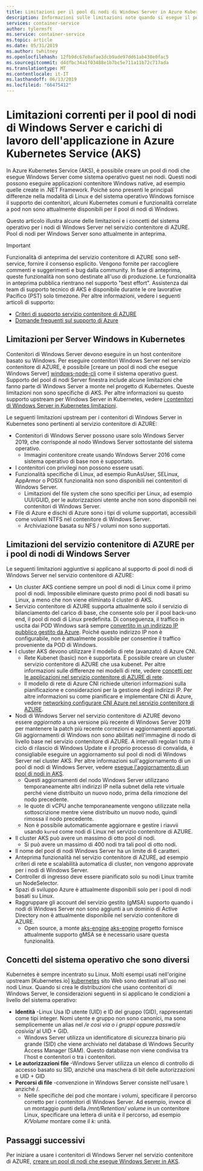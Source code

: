 ```yaml
---
title: Limitazioni per il pool di nodi di Windows Server in Azure Kubernetes Service (AKS)
description: Informazioni sulle limitazioni note quando si esegue il pool di nodi di Windows Server e carichi di lavoro dell'applicazione in Azure Kubernetes Service (AKS)
services: container-service
author: tylermsft
ms.service: container-service
ms.topic: article
ms.date: 05/31/2019
ms.author: twhitney
ms.openlocfilehash: 12fb9dc67e8afae3dcb9ade97dd61ab438e0fac5
ms.sourcegitcommit: d4dfbc34a1f03488e1b7bc5e711a11b72c717ada
ms.translationtype: MT
ms.contentlocale: it-IT
ms.lasthandoff: 06/13/2019
ms.locfileid: "66475412"
---
```

# <a name="current-limitations-for-windows-server-node-pools-and-application-workloads-in-azure-kubernetes-service-aks"></a>Limitazioni correnti per il pool di nodi di Windows Server e carichi di lavoro dell'applicazione in Azure Kubernetes Service (AKS)

In Azure Kubernetes Service (AKS), è possibile creare un pool di nodi che esegue Windows Server come sistema operativo guest nei nodi. Questi nodi possono eseguire applicazioni contenitore Windows native, ad esempio quelle create in .NET Framework. Poiché sono presenti le principali differenze nella modalità di Linux e del sistema operativo Windows fornisce il supporto dei contenitori, alcuni Kubernetes comuni e funzionalità correlate a pod non sono attualmente disponibili per il pool di nodi di Windows.

Questo articolo illustra alcune delle limitazioni e i concetti del sistema operativo per i nodi di Windows Server nel servizio contenitore di AZURE. Pool di nodi per Windows Server sono attualmente in anteprima.

> [!IMPORTANT]
> Funzionalità di anteprima del servizio contenitore di AZURE sono self-service, fornire il consenso esplicito. Vengono fornite per raccogliere commenti e suggerimenti e bug dalla community. In fase di anteprima, queste funzionalità non sono destinate all'uso di produzione. Le funzionalità in anteprima pubblica rientrano nel supporto "best effort". Assistenza dai team di supporto tecnico di AKS è disponibile durante le ore lavorative Pacifico (PST) solo timezone. Per altre informazioni, vedere i seguenti articoli di supporto:
>
> * [Criteri di supporto servizio contenitore di AZURE][aks-support-policies]
> * [Domande frequenti sul supporto di Azure][aks-faq]

## <a name="limitations-for-windows-server-in-kubernetes"></a>Limitazioni per Server Windows in Kubernetes

Contenitori di Windows Server devono eseguire in un host contenitore basato su Windows. Per eseguire contenitori Windows Server nel servizio contenitore di AZURE, è possibile [creare un pool di nodi che esegue Windows Server] [ windows-node-cli] come il sistema operativo guest. Supporto del pool di nodi Server finestra include alcune limitazioni che fanno parte di Windows Server a monte nel progetto di Kubernetes. Queste limitazioni non sono specifiche di AKS. Per altre informazioni su questo supporto upstream per Windows Server in Kubernetes, vedere [i contenitori di Windows Server in Kubernetes limitazioni][upstream-limitations].

Le seguenti limitazioni upstream per i contenitori di Windows Server in Kubernetes sono pertinenti al servizio contenitore di AZURE:

- Contenitori di Windows Server possono usare solo Windows Server 2019, che corrisponde al nodo Windows Server sottostante del sistema operativo.
    - Immagini contenitore create usando Windows Server 2016 come sistema operativo di base non è supportato.
- I contenitori con privilegi non possono essere usati.
- Funzionalità specifiche di Linux, ad esempio RunAsUser, SELinux, AppArmor o POSIX funzionalità non sono disponibili nei contenitori di Windows Server.
    - Limitazioni del file system che sono specifici per Linux, ad esempio UUI/GUID, per le autorizzazioni utente anche non sono disponibili nei contenitori di Windows Server.
- File di Azure e dischi di Azure sono i tipi di volume supportati, accessibili come volumi NTFS nel contenitore di Windows Server.
    - Archiviazione basata su NFS / volumi non sono supportati.

## <a name="aks-limitations-for-windows-server-node-pools"></a>Limitazioni del servizio contenitore di AZURE per i pool di nodi di Windows Server

Le seguenti limitazioni aggiuntive si applicano al supporto di pool di nodi di Windows Server nel servizio contenitore di AZURE:

- Un cluster AKS contiene sempre un pool di nodi di Linux come il primo pool di nodi. Impossibile eliminare questo primo pool di nodi basati su Linux, a meno che non viene eliminato il cluster di AKS.
- Servizio contenitore di AZURE supporta attualmente solo il servizio di bilanciamento del carico di base, che consente solo per il pool back-uno end, il pool di nodi di Linux predefinita. Di conseguenza, il traffico in uscita dai POD Windows sarà sempre [convertito in un indirizzo IP pubblico gestito da Azure][azure-outbound-traffic]. Poiché questo indirizzo IP non è configurabile, non è attualmente possibile per consentire il traffico proveniente da POD di Windows. 
- I cluster AKS devono utilizzare il modello di rete (avanzato) di Azure CNI.
    - Rete Kubenet (basic) non è supportata. È possibile creare un cluster servizio contenitore di AZURE che usa kubenet. Per altre informazioni sulle differenze nei modelli di rete, vedere [concetti per le applicazioni nel servizio contenitore di AZURE di rete][azure-network-models].
    - Il modello di rete di Azure CNI richiede ulteriori informazioni sulla pianificazione e considerazioni per la gestione degli indirizzi IP. Per altre informazioni su come pianificare e implementare CNI di Azure, vedere [networking configurare CNI Azure nel servizio contenitore di AZURE][configure-azure-cni].
- Nodi di Windows Server nel servizio contenitore di AZURE devono essere *aggiornato* a una versione più recente di Windows Server 2019 per mantenere la patch più recente correzioni e aggiornamenti apportati. Gli aggiornamenti di Windows non sono abilitati nell'immagine di nodo di livello base nel servizio contenitore di AZURE. A intervalli regolari tutto il ciclo di rilascio di Windows Update e il proprio processo di convalida, è consigliabile eseguire un aggiornamento sul pool di nodi di Windows Server nel cluster AKS. Per altre informazioni sull'aggiornamento di un pool di nodi di Windows Server, vedere [esegue l'aggiornamento di un pool di nodi in AKS][nodepool-upgrade].
    - Questi aggiornamenti del nodo Windows Server utilizzano temporaneamente altri indirizzi IP nella subnet della rete virtuale perché viene distribuito un nuovo nodo, prima della rimozione del nodo precedente.
    - le quote di vCPU anche temporaneamente vengono utilizzate nella sottoscrizione mentre viene distribuito un nuovo nodo, quindi rimossa il nodo precedente.
    - Non è possibile automaticamente aggiornare e gestire i riavvii usando `kured` come nodi di Linux nel servizio contenitore di AZURE.
- Il cluster AKS può avere un massimo di otto pool di nodi.
    - Si può avere un massimo di 400 nodi tra tali pool di otto nodi.
- Il nome del pool di nodi Windows Server ha un limite di 6 caratteri.
- Anteprima funzionalità nel servizio contenitore di AZURE, ad esempio criteri di rete e scalabilità automatica di cluster, non vengono approvate per i nodi di Windows Server.
- Controller di ingresso deve essere pianificato solo su nodi Linux tramite un NodeSelector.
- Spazi di sviluppo Azure è attualmente disponibili solo per i pool di nodi basati su Linux.
- Raggruppare gli account del servizio gestito (gMSA) supporto quando i nodi di Windows Server non sono aggiunti a un dominio di Active Directory non è attualmente disponibile nel servizio contenitore di AZURE.
    - Open source, a monte [aks-engine] [ aks-engine] progetto fornisce attualmente supporto gMSA se è necessario usare questa funzionalità.

## <a name="os-concepts-that-are-different"></a>Concetti del sistema operativo che sono diversi

Kubernetes è sempre incentrato su Linux. Molti esempi usati nell'origine upstream [Kubernetes.io] [ kubernetes] sito Web sono destinati all'uso nei nodi Linux. Quando si crea le distribuzioni che usano contenitori di Windows Server, le considerazioni seguenti in si applicano le condizioni a livello del sistema operativo:

- **Identità** -Linux Usa ID utente (UID) e ID del gruppo (GID), rappresentati come tipi integer. Nomi utente e gruppo non sono canonici, ma sono semplicemente un alias nel */e così via o i gruppi* oppure *passwd/e cosìvia/* al UID + GID.
    - Windows Server utilizza un identificatore di sicurezza binario più grande (SID) che viene archiviato nel database di Windows Security Access Manager (SAM). Questo database non viene condivisa tra l'host e contenitori o tra i contenitori.
- **Le autorizzazioni file** -Windows Server utilizza un elenco di controllo di accesso basato su SID, anziché una maschera di bit delle autorizzazioni e UID + GID
- **Percorsi di file** -convenzione in Windows Server consiste nell'usare \ anziché /.
    - Nelle specifiche dei pod che montare i volumi, specificare il percorso corretto per i contenitori di Windows Server. Ad esempio, invece di un montaggio punti della */mnt/Retention/ volume* in un contenitore Linux, specificare una lettera di unità e il percorso, ad esempio *K/Volume* montare come il *k:* unità.

## <a name="next-steps"></a>Passaggi successivi

Per iniziare a usare i contenitori di Windows Server nel servizio contenitore di AZURE, [creare un pool di nodi che esegue Windows Server in AKS][windows-node-cli].

<!-- LINKS - external -->
[upstream-limitations]: https://kubernetes.io/docs/setup/windows/#limitations
[kubernetes]: https://kubernetes.io
[aks-engine]: https://github.com/azure/aks-engine

<!-- LINKS - internal -->
[azure-network-models]: concepts-network.md#azure-virtual-networks
[configure-azure-cni]: configure-azure-cni.md
[nodepool-upgrade]: use-multiple-node-pools.md#upgrade-a-node-pool
[windows-node-cli]: windows-container-cli.md
[aks-support-policies]: support-policies.md
[aks-faq]: faq.md
[azure-outbound-traffic]: ../load-balancer/load-balancer-outbound-connections.md#defaultsnat
